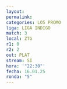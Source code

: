 ```yaml
---
layout: 
permalink: 
categories: LO5 PROMO
liga: LIGA INDIGO
match: 3
local: ZTG
r1: 0
r2: 2
out: PLAT
stream: SI
hora: '"22:30"'
fecha: 16.01.25
ronda: "5"
---
```

